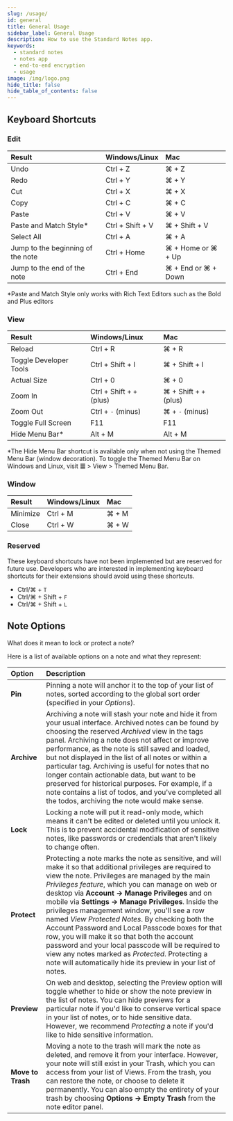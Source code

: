 ```yaml
---
slug: /usage/
id: general
title: General Usage
sidebar_label: General Usage
description: How to use the Standard Notes app.
keywords:
  - standard notes
  - notes app
  - end-to-end encryption
  - usage
image: /img/logo.png
hide_title: false
hide_table_of_contents: false
---
```


## Keyboard Shortcuts

### Edit

| Result                            | Windows/Linux    | Mac                 |
| :-------------------------------- | :--------------- | :------------------ |
| Undo                              | Ctrl + Z         | ⌘ + Z               |
| Redo                              | Ctrl + Y         | ⌘ + Y               |
| Cut                               | Ctrl + X         | ⌘ + X               |
| Copy                              | Ctrl + C         | ⌘ + C               |
| Paste                             | Ctrl + V         | ⌘ + V               |
| Paste and Match Style\*           | Ctrl + Shift + V | ⌘ + Shift + V       |
| Select All                        | Ctrl + A         | ⌘ + A               |
| Jump to the beginning of the note | Ctrl + Home      | ⌘ + Home or ⌘ + Up  |
| Jump to the end of the note       | Ctrl + End       | ⌘ + End or ⌘ + Down |

\*Paste and Match Style only works with Rich Text Editors such as the Bold and Plus editors

### View

| Result                 | Windows/Linux             | Mac                    |
| :--------------------- | :------------------------ | :--------------------- |
| Reload                 | Ctrl + R                  | ⌘ + R                  |
| Toggle Developer Tools | Ctrl + Shift + I          | ⌘ + Shift + I          |
| Actual Size            | Ctrl + 0                  | ⌘ + 0                  |
| Zoom In                | Ctrl + Shift + `+` (plus) | ⌘ + Shift + `+` (plus) |
| Zoom Out               | Ctrl + `-` (minus)        | ⌘ + `-` (minus)        |
| Toggle Full Screen     | F11                       | F11                    |
| Hide Menu Bar\*        | Alt + M                   | Alt + M                |

\*The Hide Menu Bar shortcut is available only when not using the Themed Menu Bar (window decoration). To toggle the Themed Menu Bar on Windows and Linux, visit **☰** > View > Themed Menu Bar.

### Window

| Result   | Windows/Linux | Mac   |
| :------- | :------------ | :---- |
| Minimize | Ctrl + M      | ⌘ + M |
| Close    | Ctrl + W      | ⌘ + W |

### Reserved

These keyboard shortcuts have not been implemented but are reserved for future use. Developers who are interested in implementing keyboard shortcuts for their extensions should avoid using these shortcuts.

- Ctrl/⌘ + `T`
- Ctrl/⌘ + Shift + `F`
- Ctrl/⌘ + Shift + `L`

## Note Options

What does it mean to lock or protect a note?

<!-- Copied from https://standardnotes.org/help/54/what-does-it-mean-to-lock-or-protect-a-note -->

Here is a list of available options on a note and what they represent:

| Option            | Description                                                                                                                                                                                                                                                                                                                                                                                                                                                                                                                                                                                                                                                                                                 |
| :---------------- | :---------------------------------------------------------------------------------------------------------------------------------------------------------------------------------------------------------------------------------------------------------------------------------------------------------------------------------------------------------------------------------------------------------------------------------------------------------------------------------------------------------------------------------------------------------------------------------------------------------------------------------------------------------------------------------------------------------- |
| **Pin**           | Pinning a note will anchor it to the top of your list of notes, sorted according to the global sort order (specified in your _Options_).                                                                                                                                                                                                                                                                                                                                                                                                                                                                                                                                                                    |
| **Archive**       | Archiving a note will stash your note and hide it from your usual interface. Archived notes can be found by choosing the reserved _Archived_ view in the tags panel. Archiving a note does not affect or improve performance, as the note is still saved and loaded, but not displayed in the list of all notes or within a particular tag. Archiving is useful for notes that no longer contain actionable data, but want to be preserved for historical purposes. For example, if a note contains a list of todos, and you've completed all the todos, archiving the note would make sense.                                                                                                               |
| **Lock**          | Locking a note will put it read-only mode, which means it can't be edited or deleted until you unlock it. This is to prevent accidental modification of sensitive notes, like passwords or credentials that aren't likely to change often.                                                                                                                                                                                                                                                                                                                                                                                                                                                                  |
| **Protect**       | Protecting a note marks the note as sensitive, and will make it so that additional privileges are required to view the note. Privileges are managed by the main _Privileges feature_, which you can manage on web or desktop via **Account → Manage Privileges** and on mobile via **Settings → Manage Privileges**. Inside the privileges management window, you'll see a row named _View Protected Notes_. By checking both the Account Password and Local Passcode boxes for that row, you will make it so that both the account password and your local passcode will be required to view any notes marked as _Protected_. Protecting a note will automatically hide its preview in your list of notes. |
| **Preview**       | On web and desktop, selecting the Preview option will toggle whether to hide or show the note preview in the list of notes. You can hide previews for a particular note if you'd like to conserve vertical space in your list of notes, or to hide sensitive data. However, we recommend _Protecting_ a note if you'd like to hide sensitive information.                                                                                                                                                                                                                                                                                                                                                   |
| **Move to Trash** | Moving a note to the trash will mark the note as deleted, and remove it from your interface. However, your note will still exist in your Trash, which you can access from your list of Views. From the trash, you can restore the note, or choose to delete it permanently. You can also empty the entirety of your trash by choosing **Options → Empty Trash** from the note editor panel.                                                                                                                                                                                                                                                                                                                 |
